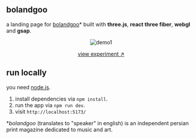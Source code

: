 ## bolandgoo

a landing page for [bolandgoo](https://bolandgoo.org)* built with **three.js**, **react three fiber**, **webgl** and **gsap**.

<p align="center">
  <img src="https://github.com/poeti8/bolandgoo/assets/23660003/87d2c9e6-849f-425c-9f8d-6b1d24c4c1b5" alt="demo1" />
</p>

<p align="center">
  <a href="https://bolandgoo.org" target="__blank" title="view experiment">view experiment ↗︎</a>
</p>

## run locally

you need [node.js](https://nodejs.org).

1. install dependencies via `npm install`.
2. run the app via `npm run dev`.
3. visit `http://localhost:5173/`


*_bolandgoo_ (translates to "speaker" in english) is an independent persian print magazine dedicated to music and art.
